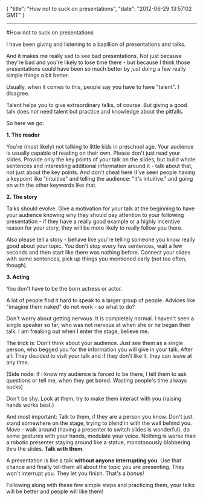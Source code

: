 {
  "title": "How not to suck on presentations",
  "date": "2012-06-29 13:57:02 GMT"
}

---

#How not to suck on presentations
<p>I have been giving and listening to a bazillion of presentations and talks.</p>&#13;
<p>And it makes me really sad to see bad presentations. Not just because they're bad and you're likely to lose time there - but because I think those presentations could have been so much better by just doing a few really simple things a bit better.</p>&#13;
<p>Usually, when it comes to this, people say you have to have "talent". I disagree.</p>&#13;
<p>Talent helps you to give extraordinary talks, of course. But giving a good talk does not need talent but practice and knowledge about the pitfalls.</p>&#13;
<p>So here we go:</p>&#13;
&#13;
<p><strong>1. The reader</strong></p>&#13;
<p>You're (most likely) not talking to little kids in preschool age. Your audience is usually capable of reading on their own. Please don't just read your slides. Provide only the key points of your talk on the slides, but build whole sentences and interesting additional information around it - talk about that, not just about the key points. And don't cheat here (I've seen people having a keypoint like "intuitive" and telling the audience: "It's intuitive." and going on with the other keywords like that.</p>&#13;
&#13;
<p><strong>2. The story</strong></p>&#13;
<p>Talks should evolve. Give a motivation for your talk at the beginning to have your audience knowing why they should pay attention to your following presentation - if they have a really good example or a highly incentive reason for your story, they will be more likely to really follow you there.</p>&#13;
<p>Also please tell a story - behave like you're telling someone you know really good about your topic. You don't stop every few sentences, wait a few seconds and then start like there was nothing before. Connect your slides with some sentences, pick up things you mentioned early (not too often, though).</p>&#13;
&#13;
<p><strong>3. Acting</strong></p>&#13;
<p>You don't have to be the born actress or actor.</p>&#13;
<p>A lot of people find it hard to speak to a larger group of people. Advices like "imagine them naked" do not work - so what to do?</p>&#13;
<p>Don't worry about getting nervous. It is completely normal. I haven't seen a single speaker so far, who was not nervous at when she or he began their talk. I am freaking out when I enter the stage, believe me.</p>&#13;
<p>The trick is: Don't think about your audience. Just see them as a single person, who begged you for the information you will give in your talk. After all: They decided to visit your talk and if they don't like it, they can leave at any time.</p>&#13;
<p>(Side node: If I know my audience is forced to be there, I tell them to ask questions or tell me, when they get bored. Wasting people's time always sucks)</p>&#13;
<p>Don't be shy. Look at them, try to make them interact with you (raising hands works best.)</p>&#13;
<p>And most important: Talk to them, if they are a person you know. Don't just stand somewhere on the stage, trying to blend in with the wall behind you. Move - walk around (having a presenter to switch slides is wonderful), do some gestures with your hands, modulate your voice. Nothing is worse than a robotic presenter staying around like a statue, monotonously blabbering thru the slides. <strong>Talk with them</strong>. </p>&#13;
<p>A presentation is like a talk <strong>without anyone interrupting you</strong>. Use that chance and finally tell them all about the topic you are presenting. They won't interrupt you. They let you finish. That's a <em>bonus</em>!</p>&#13;
&#13;
<p>Following along with these few simple steps and practicing them, your talks will be better and people will like them!</p> 